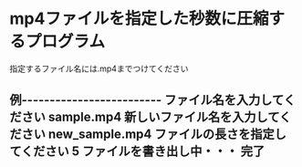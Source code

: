 # mp4ファイルを指定した秒数に圧縮するプログラム
指定するファイル名には.mp4までつけてください

例-------------------------
ファイル名を入力してください
sample.mp4
新しいファイル名を入力してください
new_sample.mp4
ファイルの長さを指定してください
5
ファイルを書き出し中・・・
完了
--------------------------

